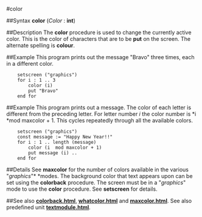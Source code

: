 
#color

##Syntax
**color** (*Color* : **int**)



##Description
The **color** procedure is used to change the currently active color. This is the color of characters that are to be **put** on the screen. The alternate spelling is **colour**.



##Example
This program prints out the message "Bravo" three times, each in a different color.


        setscreen ("graphics")
        for i : 1 .. 3
            color (i)
            put "Bravo"
        end for
##Example
This program prints out a message. The color of each letter is different from the preceding letter. For letter number *i* the color number is *i *mod maxcolor + 1. This cycles repeatedly through all the available colors.


        setscreen ("graphics")
        const message := "Happy New Year!!"
        for i : 1 .. length (message)
            color (i  mod maxcolor + 1)
            put message (i) ..
        end for
##Details
See **maxcolor** for the number of colors available in the various "*graphics*"* *modes. The background color that text appears upon can be set using the **colorback** procedure.
The screen must be in a "*graphics*" mode to use the **color** procedure. See **setscreen** for details.



##See also
**[colorback.html](colorback)**, **[whatcolor.html](whatcolor)** and **[maxcolor.html](maxcolor)**.
See also predefined unit **[textmodule.html](Text)**.


